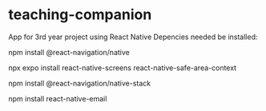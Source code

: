 # teaching-companion
App for 3rd year project using React Native
Depencies needed be installed:

npm install @react-navigation/native

npx expo install react-native-screens react-native-safe-area-context

npm install @react-navigation/native-stack

npm install react-native-email
